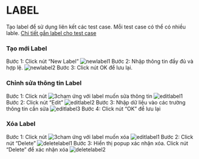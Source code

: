 # LABEL
Tạo label để sử dụng liên kết các test case. Mỗi test case có thể có nhiều lable. [Chi tiết gắn label cho test case]()
### Tạo mới Label
Bước 1:	Click nút “New Label”
![newlabel1](https://user-images.githubusercontent.com/105435351/198538918-a17d5770-83fe-40e6-8e62-e13bfe4ad80d.png)
Bước 2:	Nhập thông tin đầy đủ và hợp lệ.
![newlabel2](https://user-images.githubusercontent.com/105435351/198538923-d95a2a23-92b9-4c93-89c2-574a2b5ed626.png)
Bước 3:	Click nút OK để lưu lại.

### Chỉnh sửa thông tin Label
Bước 1:	Click nút ![3cham](https://user-images.githubusercontent.com/105435351/197490871-756491bf-bdbc-460f-9a51-9b27ed4240c7.png) ứng với label muốn sửa thông tin
![editlabel1](https://user-images.githubusercontent.com/105435351/198538907-a9aaedfd-1d94-4686-bcdd-be67a48efd3e.png)
Bước 2:	Click nút “Edit”
![editlabel2](https://user-images.githubusercontent.com/105435351/198538911-c8533a90-20e8-4580-ba14-560c7d58dfd9.png)
Bước 3:	Nhập dữ liệu vào các trường thông tin cần sửa
![editlabel3](https://user-images.githubusercontent.com/105435351/198538916-43e10211-f194-4ab4-a3e3-720478b9b263.png)
Bước 4:	Click nút “OK” để lưu lại

### Xóa Label
Bước 1:	Click nút ![3cham](https://user-images.githubusercontent.com/105435351/197490871-756491bf-bdbc-460f-9a51-9b27ed4240c7.png) ứng với label muốn xóa
![editlabel1](https://user-images.githubusercontent.com/105435351/198538907-a9aaedfd-1d94-4686-bcdd-be67a48efd3e.png)
Bước 2:	Click nút “Delete” 
![deletelabel1](https://user-images.githubusercontent.com/105435351/198538927-06bf37ce-56f3-4273-9ca8-94553c5d969a.png)
Bước 3:	Hiển thị popup xác nhận xóa. Click nút “Delete” để xác nhận xóa
![deletelabel2](https://user-images.githubusercontent.com/105435351/198538905-73196786-99d6-4524-98a1-7203658fcdca.png)
